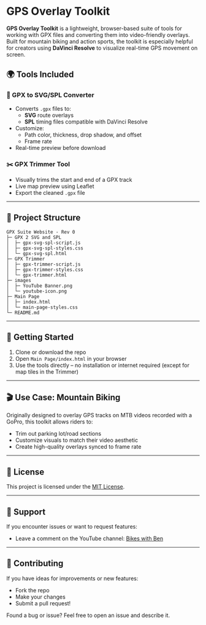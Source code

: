 # GPS Overlay Toolkit

**GPS Overlay Toolkit** is a lightweight, browser-based suite of tools for working with GPX files and converting them into video-friendly overlays. Built for mountain biking and action sports, the toolkit is especially helpful for creators using **DaVinci Resolve** to visualize real-time GPS movement on screen.

## 🌍 Tools Included

### 📌 GPX to SVG/SPL Converter

- Converts `.gpx` files to:
  - **SVG** route overlays
  - **SPL** timing files compatible with DaVinci Resolve
- Customize:
  - Path color, thickness, drop shadow, and offset
  - Frame rate
- Real-time preview before download

### ✂️ GPX Trimmer Tool

- Visually trims the start and end of a GPX track
- Live map preview using Leaflet
- Export the cleaned `.gpx` file

---

## 📂 Project Structure

```
GPX Suite Website - Rev 0
├─ GPX 2 SVG and SPL
│  ├─ gpx-svg-spl-script.js
│  ├─ gpx-svg-spl-styles.css
│  └─ gpx-svg-spl.html
├─ GPX Trimmer
│  ├─ gpx-trimmer-script.js
│  ├─ gpx-trimmer-styles.css
│  └─ gpx-trimmer.html
├─ images
│  ├─ YouTube Banner.png
│  └─ youtube-icon.png
├─ Main Page
│  ├─ index.html
│  └─ main-page-styles.css
└─ README.md
```

---

## 🚀 Getting Started

1. Clone or download the repo
2. Open `Main Page/index.html` in your browser
3. Use the tools directly – no installation or internet required (except for map tiles in the Trimmer)

---

## 🎬 Use Case: Mountain Biking

Originally designed to overlay GPS tracks on MTB videos recorded with a GoPro, this toolkit allows riders to:

- Trim out parking lot/road sections
- Customize visuals to match their video aesthetic
- Create high-quality overlays synced to frame rate

---

## 📃 License

This project is licensed under the [MIT License](LICENSE).

---

## 🙋 Support

If you encounter issues or want to request features:

- Leave a comment on the YouTube channel: [Bikes with Ben](https://www.youtube.com/@bikes-with-ben)

---

## 🤝 Contributing

If you have ideas for improvements or new features:

- Fork the repo
- Make your changes
- Submit a pull request!

Found a bug or issue? Feel free to open an issue and describe it.

